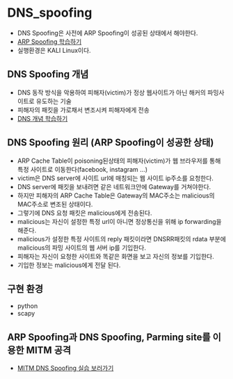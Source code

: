 # DNS_spoofing
- DNS Spoofing은 사전에 ARP Spoofing이 성공된 상태에서 해야한다.
- <a href=""> ARP Spoofing 학습하기 </a>
- 실행환경은 KALI Linux이다.

## DNS Spoofing 개념
- DNS 동작 방식을 악용하여 피해자(victim)가 정상 웹사이트가 아닌 해커의 파밍사이트로 유도하는 기술
- 피해자의 패킷을 가로채서 변조시켜 피해자에게 전송
- <a href = ""> DNS 개념 학습하기 </a>

## DNS Spoofing 원리 (ARP Spoofing이 성공한 상태)
- ARP Cache Table이 poisoning된상태의 피해자(victim)가 웹 브라우저를 통해 특정 사이트로 이동한다(facebook, instagram ...)
- victim은 DNS server에 사이트 url에 매칭되는 웹 사이트 ip주소를 요청한다.
- DNS server에 패킷을 보내려면 같은 네트워크안에 Gateway를 거쳐야한다.
- 하지만 피해자의 ARP Cache Table은 Gateway의 MAC주소는 malicious의 MAC주소로 변조된 상태이다.
- 그렇기에 DNS 요청 패킷은 malicious에게 전송된다.
- malicious는 자신이 설정한 특정 url이 아니면 정상통신을 위해 ip forwarding을 해준다.
- malicious가 설정한 특정 사이트의 reply 패킷이라면 DNSRR패킷의 rdata 부분에 malicious의 파밍 사이트의 웹 서버 ip를 기입한다.
- 피해자는 자신이 요청한 사이트와 똑같은 화면을 보고 자신의 정보를 기입한다.
- 기입한 정보는 malicious에게 전달 된다.

## 구현 환경
- python
- scapy

## ARP Spoofing과 DNS Spoofing, Parming site를 이용한 MITM 공격
- <a href= "" > MITM DNS Spoofing 실습 보러가기 </a>
